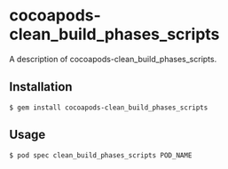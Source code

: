 # cocoapods-clean_build_phases_scripts

A description of cocoapods-clean_build_phases_scripts.

## Installation

    $ gem install cocoapods-clean_build_phases_scripts

## Usage

    $ pod spec clean_build_phases_scripts POD_NAME

